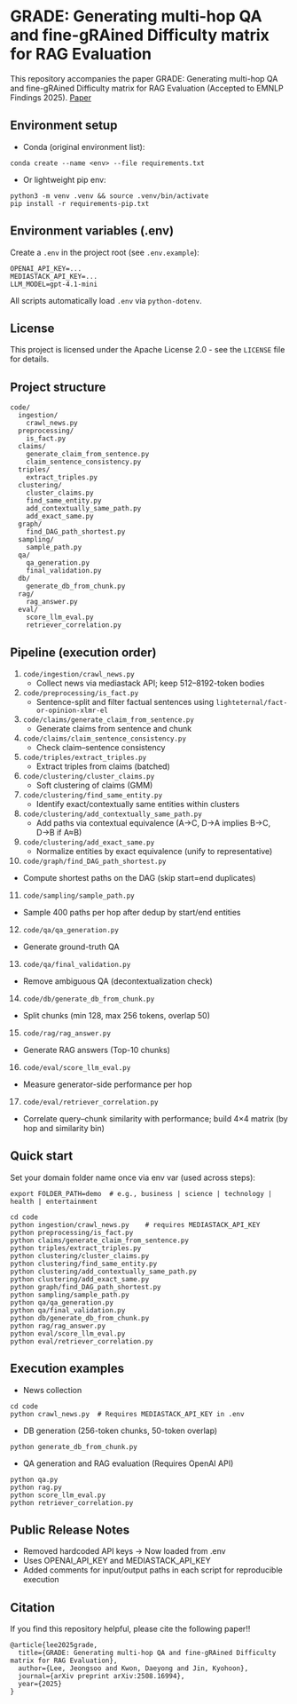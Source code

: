 # GRADE: Generating multi-hop QA and fine-gRAined Difficulty matrix for RAG Evaluation

This repository accompanies the paper GRADE: Generating multi-hop QA and fine-gRAined Difficulty matrix for RAG Evaluation (Accepted to EMNLP Findings 2025). [Paper](https://arxiv.org/pdf/2508.16994)

## Environment setup
- Conda (original environment list):
```
conda create --name <env> --file requirements.txt
```
- Or lightweight pip env:
```
python3 -m venv .venv && source .venv/bin/activate
pip install -r requirements-pip.txt
```

## Environment variables (.env)
Create a `.env` in the project root (see `.env.example`):
```
OPENAI_API_KEY=...
MEDIASTACK_API_KEY=...
LLM_MODEL=gpt-4.1-mini
```
All scripts automatically load `.env` via `python-dotenv`.

## License
This project is licensed under the Apache License 2.0 - see the `LICENSE` file for details.

## Project structure
```
code/
  ingestion/
    crawl_news.py
  preprocessing/
    is_fact.py
  claims/
    generate_claim_from_sentence.py
    claim_sentence_consistency.py
  triples/
    extract_triples.py
  clustering/
    cluster_claims.py
    find_same_entity.py
    add_contextually_same_path.py
    add_exact_same.py
  graph/
    find_DAG_path_shortest.py
  sampling/
    sample_path.py
  qa/
    qa_generation.py
    final_validation.py
  db/
    generate_db_from_chunk.py
  rag/
    rag_answer.py
  eval/
    score_llm_eval.py
    retriever_correlation.py
```

## Pipeline (execution order)
1. `code/ingestion/crawl_news.py`
   - Collect news via mediastack API; keep 512–8192-token bodies
2. `code/preprocessing/is_fact.py`
   - Sentence-split and filter factual sentences using `lighteternal/fact-or-opinion-xlmr-el`
3. `code/claims/generate_claim_from_sentence.py`
   - Generate claims from sentence and chunk
4. `code/claims/claim_sentence_consistency.py`
   - Check claim–sentence consistency
5. `code/triples/extract_triples.py`
   - Extract triples from claims (batched)
6. `code/clustering/cluster_claims.py`
   - Soft clustering of claims (GMM)
7. `code/clustering/find_same_entity.py`
   - Identify exact/contextually same entities within clusters
8. `code/clustering/add_contextually_same_path.py`
   - Add paths via contextual equivalence (A→C, D→A implies B→C, D→B if A≈B)
9. `code/clustering/add_exact_same.py`
   - Normalize entities by exact equivalence (unify to representative)
10. `code/graph/find_DAG_path_shortest.py`
   - Compute shortest paths on the DAG (skip start=end duplicates)
11. `code/sampling/sample_path.py`
   - Sample 400 paths per hop after dedup by start/end entities
12. `code/qa/qa_generation.py`
   - Generate ground-truth QA
13. `code/qa/final_validation.py`
   - Remove ambiguous QA (decontextualization check)
14. `code/db/generate_db_from_chunk.py`
   - Split chunks (min 128, max 256 tokens, overlap 50)
15. `code/rag/rag_answer.py`
   - Generate RAG answers (Top-10 chunks)
16. `code/eval/score_llm_eval.py`
   - Measure generator-side performance per hop
17. `code/eval/retriever_correlation.py`
   - Correlate query–chunk similarity with performance; build 4×4 matrix (by hop and similarity bin)

## Quick start
Set your domain folder name once via env var (used across steps):
```
export FOLDER_PATH=demo  # e.g., business | science | technology | health | entertainment
```
```
cd code
python ingestion/crawl_news.py    # requires MEDIASTACK_API_KEY
python preprocessing/is_fact.py
python claims/generate_claim_from_sentence.py
python triples/extract_triples.py
python clustering/cluster_claims.py
python clustering/find_same_entity.py
python clustering/add_contextually_same_path.py
python clustering/add_exact_same.py
python graph/find_DAG_path_shortest.py
python sampling/sample_path.py
python qa/qa_generation.py
python qa/final_validation.py
python db/generate_db_from_chunk.py
python rag/rag_answer.py
python eval/score_llm_eval.py
python eval/retriever_correlation.py
```

## Execution examples
- News collection
```
cd code
python crawl_news.py  # Requires MEDIASTACK_API_KEY in .env
```

- DB generation (256-token chunks, 50-token overlap)
```
python generate_db_from_chunk.py
```

- QA generation and RAG evaluation (Requires OpenAI API)
```
python qa.py
python rag.py
python score_llm_eval.py
python retriever_correlation.py
```

## Public Release Notes
- Removed hardcoded API keys → Now loaded from .env
- Uses OPENAI_API_KEY and MEDIASTACK_API_KEY
- Added comments for input/output paths in each script for reproducible execution

## Citation
If you find this repository helpful, please cite the following paper!!
```
@article{lee2025grade,
  title={GRADE: Generating multi-hop QA and fine-gRAined Difficulty matrix for RAG Evaluation},
  author={Lee, Jeongsoo and Kwon, Daeyong and Jin, Kyohoon},
  journal={arXiv preprint arXiv:2508.16994},
  year={2025}
}
```
